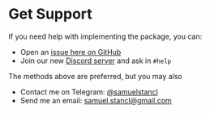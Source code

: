 # Get Support

If you need help with implementing the package, you can:
- Open an [issue here on GitHub](https://github.com/stancl/tenancy/issues/new?assignees=stancl&labels=support&template=support-question.md&title=)
- Join our new [Discord server](https://discord.gg/7cpgPxv) and ask in `#help`

The methods above are preferred, but you may also
- Contact me on Telegram: [@samuelstancl](https://t.me/samuelstancl)
- Send me an email: [samuel.stancl@gmail.com](mailto:samuel.stancl@gmail.com)
